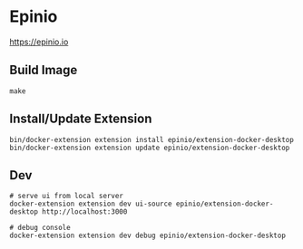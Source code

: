 # Epinio

https://epinio.io

## Build Image

    make

## Install/Update Extension

    bin/docker-extension extension install epinio/extension-docker-desktop
    bin/docker-extension extension update epinio/extension-docker-desktop

## Dev

    # serve ui from local server
    docker-extension extension dev ui-source epinio/extension-docker-desktop http://localhost:3000

    # debug console
    docker-extension extension dev debug epinio/extension-docker-desktop
